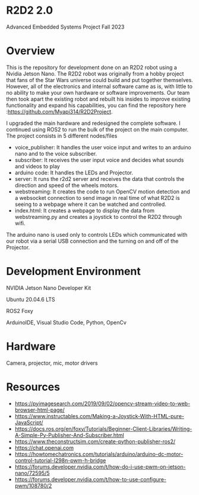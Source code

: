# R2D2 2.0 
Advanced Embedded Systems Project Fall 2023

# Overview
This is the repository for development done on an R2D2 robot using a Nvidia Jetson Nano. The R2D2 robot was originally from a hobby project that fans of the Star Wars universe could build and put together themselves. However, all of the electronics and internal software came as is, with little to no ability to make your own hardware or software improvements. Our team then took apart the existing robot and rebuilt his insides to improve existing functionality and expand his capabilities, you can find the repository here :https://github.com/Myapi314/R2D2Project.

I upgraded the main hardware and redesigned the complete software. I continued using ROS2 to run the bulk of the project on the main computer. The project consists in 5 different nodes/files
* voice_publisher: It handles the user voice input and writes to an arduino nano and to the voice subscriber.
* subscriber: It receives the user input voice and decides what sounds and videos to play
* arduino code: It handles the LEDs and Projector.
* server: It runs the r2d2 server and receives the data that controls the direction and speed of the wheels motors.
* webstreaming: It creates the code to run OpenCV motion detection and a websocket connection to send image in real time of what R2D2 is seeing to a webpage where it can be watched and controlled.
* index.html: It creates a webpage to display the data from webstreaming.py and creates a joystick to control the R2D2 through wifi.

The arduino nano is used only to controls LEDs which communicated with our robot via a serial USB connection and the turning on and off of the Projector.

# Development Environment
NVIDIA Jetson Nano Developer Kit

Ubuntu 20.04.6 LTS

ROS2 Foxy

ArduinoIDE, Visual Studio Code, Python, OpenCv

# Hardware
Camera, projector, mic, motor drivers


# Resources
* https://pyimagesearch.com/2019/09/02/opencv-stream-video-to-web-browser-html-page/
* https://www.instructables.com/Making-a-Joystick-With-HTML-pure-JavaScript/
* https://docs.ros.org/en/foxy/Tutorials/Beginner-Client-Libraries/Writing-A-Simple-Py-Publisher-And-Subscriber.html
* https://www.theconstructsim.com/create-python-publisher-ros2/
* https://chat.openai.com
* https://howtomechatronics.com/tutorials/arduino/arduino-dc-motor-control-tutorial-l298n-pwm-h-bridge
* https://forums.developer.nvidia.com/t/how-do-i-use-pwm-on-jetson-nano/72595/5
* https://forums.developer.nvidia.com/t/how-to-use-configure-pwm/108780/2
